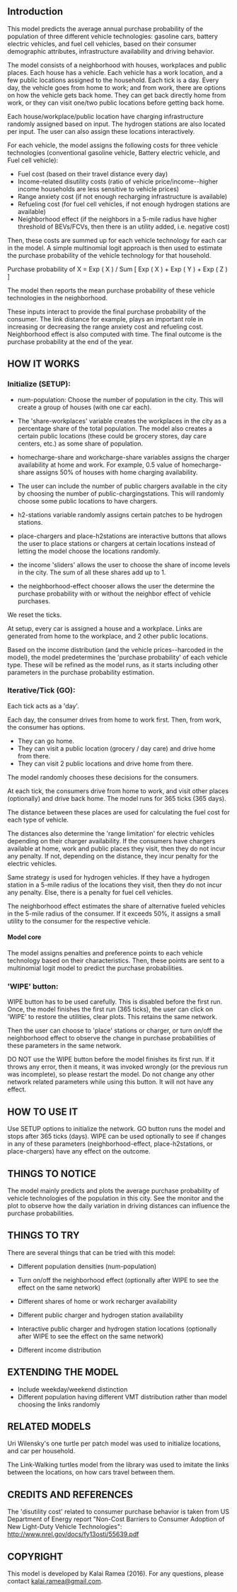 ## Introduction

This model predicts the average annual purchase probability of the population of three different vehicle technologies: gasoline cars, battery electric vehicles, and fuel cell vehicles, based on their consumer demographic attributes, infrastructure availability and driving behavior.

The model consists of a neighborhood with houses, workplaces and public places. Each house has a vehicle. Each vehicle has a work location, and a few public locations assigned to the household. Each tick is a day. Every day, the vehicle goes from home to work; and from work, there are options on how the vehicle gets back home. They can get back directly home from work, or they can visit one/two public locations before getting back home.

Each house/workplace/public location have charging infrastructure randomly assigned based on input. The hydrogen stations are also located per input. The user can also assign these locations interactively.

For each vehicle, the model assigns the following costs for three vehicle technologies (conventional gasoline vehicle, Battery electric vehicle, and Fuel cell vehicle):

- Fuel cost (based on their travel distance every day)
- Income-related disutility costs (ratio of vehicle price/income--higher income households are less sensitive to vehicle prices)
- Range anxiety cost (if not enough recharging infrastructure is available)
- Refueling cost (for fuel cell vehicles, if not enough hydrogen stations are available)
- Neighborhood effect (if the neighbors in a 5-mile radius have higher threshold of BEVs/FCVs, then there is an utility added, i.e. negative cost)

Then, these costs are summed up for each vehicle technology for each car in the model. A simple multinomial logit approach is then used to estimate the purchase probability of the vehicle technology for that household.

Purchase probability of X = Exp ( X ) / Sum [ Exp ( X ) + Exp ( Y ) + Exp ( Z ) ]

The model then reports the mean purchase probability of these vehicle technologies in the neighborhood.

These inputs interact to provide the final purchase probability of the consumer. The link distance for example, plays an important role in increasing or decreasing the range anxiety cost and refueling cost. Neighborhood effect is also computed with time. The final outcome is the purchase probability at the end of the year.


## HOW IT WORKS

### Initialize (SETUP):

- num-population: Choose the number of population in the city. This will create a group of houses (with one car each).

- The 'share-workplaces' variable creates the workplaces in the city as a percentage share of the total population. The model also creates a certain public locations (these could be grocery stores, day care centers, etc.) as some share of population.

- homecharge-share and workcharge-share variables assigns the charger availability at home and work. For example, 0.5 value of homecharge-share assigns 50% of houses with home charging availability.

- The user can include the number of public chargers available in the city by choosing the number of public-chargingstations. This will randomly choose some public locations to have chargers.

- h2-stations variable randomly assigns certain patches to be hydrogen stations.

- place-chargers and place-h2stations are interactive buttons that allows the user to place stations or chargers at certain locations instead of letting the model choose the locations randomly.

- the income 'sliders' allows the user to choose the share of income levels in the city. The sum of all these shares add up to 1.

- the neighborhood-effect chooser allows the user the determine the purchase probability with or without the neighbor effect of vehicle purchases.

We reset the ticks.

At setup, every car is assigned a house and a workplace. Links are generated from home to the workplace, and 2 other public locations.

Based on the income distribution (and the vehicle prices--harcoded in the model), the model predetermines the 'purchase probability' of each vehicle type. These will be refined as the model runs, as it starts including other parameters in the purchase probability estimation.

### Iterative/Tick (GO):

Each tick acts as a 'day'.

Each day, the consumer drives from home to work first. Then, from work, the consumer has options.

- They can go home.
- They can visit a public location (grocery / day care) and drive home from there.
- They can visit 2 public locations and drive home from there.

The model randomly chooses these decisions for the consumers.

At each tick, the consumers drive from home to work, and visit other places (optionally) and drive back home. The model runs for 365 ticks (365 days).

The distance between these places are used for calculating the fuel cost for each type of vehicle.

The distances also determine the 'range limitation' for electric vehicles depending on their charger availability. If the consumers have chargers available at home, work and public places they visit, then they do not incur any penalty. If not, depending on the distance, they incur penalty for the electric vehicles.

Same strategy is used for hydrogen vehicles. If they have a hydrogen station in a 5-mile radius of the locations they visit, then they do not incur any penalty. Else, there is a penalty for fuel cell vehicles.

The neighborhood effect estimates the share of alternative fueled vehicles in the 5-mile radius of the consumer. If it exceeds 50%, it assigns a small utility to the consumer for the respective vehicle.

#### Model core

The model assigns penalties and preference points to each vehicle technology based on their characteristics. Then, these points are sent to a multinomial logit model to predict the purchase probabilities.


### 'WIPE' button:

WIPE button has to be used carefully. This is disabled before the first run. Once, the model finishes the first run (365 ticks), the user can click on 'WIPE' to restore the utilities, clear plots. This retains the same network.

Then the user can choose to 'place' stations or charger, or turn on/off the neighborhood effect to observe the change in purchase probabilities of these parameters in the same network.

DO NOT use the WIPE button before the model finishes its first run. If it throws any error, then it means, it was invoked wrongly (or the previous run was incomplete), so please restart the model. Do not change any other network related parameters while using this button. It will not have any effect.


## HOW TO USE IT

Use SETUP options to initialize the network. GO button runs the model and stops after 365 ticks (days). WIPE can be used optionally to see if changes in any of these parameters (neighborhood-effect, place-h2stations, or place-chargers) have any effect on the outcome.

## THINGS TO NOTICE

The model mainly predicts and plots the average purchase probability of vehicle technologies of the population in this city. See the monitor and the plot to observe how the daily variation in driving distances can influence the purchase probabilities.

## THINGS TO TRY

There are several things that can be tried with this model:

- Different population densities (num-population)

- Turn on/off the neighborhood effect (optionally after WIPE to see the effect on the same network)

- Different shares of home or work recharger availability

- Different public charger and hydrogen station availability

- Interactive public charger and hydrogen station locations (optionally after WIPE to see the effect on the same network)

- Different income distribution

## EXTENDING THE MODEL

- Include weekday/weekend distinction
- Different population having different VMT distribution rather than model choosing the links randomly

## RELATED MODELS

Uri Wilensky's one turtle per patch model was used to initialize locations, and car per household.

The Link-Walking turtles model from the library was used to imitate the links between the locations, on how cars travel between them.

## CREDITS AND REFERENCES

The 'disutility cost' related to consumer purchase behavior is taken from US Department of Energy report "Non-Cost Barriers to Consumer Adoption of New Light-Duty Vehicle Technologies": http://www.nrel.gov/docs/fy13osti/55639.pdf

## COPYRIGHT

This model is developed by Kalai Ramea (2016). For any questions, please contact kalai.ramea@gmail.com.